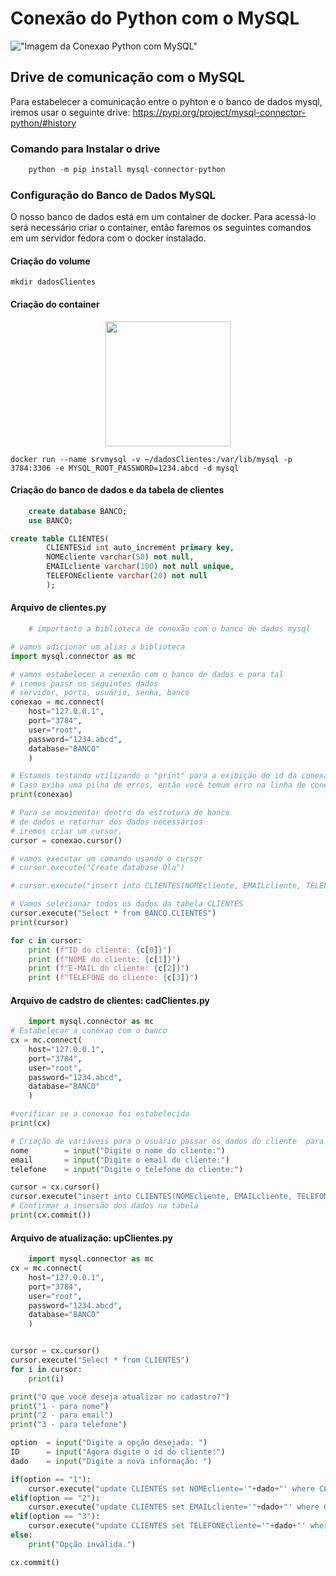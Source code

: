 # Conexão do Python com o MySQL

!["Imagem da Conexao Python com MySQL"](https://www.learntek.org/blog/wp-content/uploads/2019/06/Mysql-python.png)

## Drive de comunicação com o MySQL
Para estabelecer a comunicação entre o pyhton e o banco de dados mysql, iremos usar o seguinte drive: 
<a href="https://pypi.org/project/mysql-connector-python/#history">https://pypi.org/project/mysql-connector-python/#history</a>

### Comando para Instalar o drive
```python
    python -m pip install mysql-connector-python
```

### Configuração do Banco de Dados MySQL
O nosso banco de dados está em um container de docker. Para acessá-lo será necessário criar o container, então faremos os seguintes comandos em um servidor fedora com o docker instalado.

#### Criação do volume
```shell
mkdir dadosClientes
```
#### Criação do container

<center>
    <img src="https://storage.googleapis.com/eti-academy/courses/curso-de-docker.png" height="200" width="200">
</center>

```shell
docker run --name srvmysql -v ~/dadosClientes:/var/lib/mysql -p 3784:3306 -e MYSQL_ROOT_PASSWORD=1234.abcd -d mysql
```
#### Criação do banco de dados e da tabela de clientes

```sql
    create database BANCO;
    use BANCO;

create table CLIENTES(
		CLIENTESid int auto_increment primary key,
        NOMEcliente varchar(50) not null,
        EMAILcliente varchar(100) not null unique,
        TELEFONEcliente varchar(20) not null
        );
```

#### Arquivo de clientes.py
```python
    # importanto a biblioteca de conexão com o banco de dados mysql

# vamos adicionar um alias a biblioteca
import mysql.connector as mc 

# vamos estabelecer a cenexão com o banco de dados e para tal
# iremos passr os seguintes dados
# servidor, porta, usuário, senha, banco
conexao = mc.connect(
    host="127.0.0.1",
    port="3784",
    user="root",
    password="1234.abcd",
    database="BANCO"
    )

# Estamos testando utilizando o "print" para a exibição do id da conexao. 
# Caso exiba uma pilha de erros, então você temum erro na linha de conexão.
print(conexao)

# Para se movimentar dentro da estrutura de banco 
# de dados e retornar dos dados necessários
# iremos criar um cursor.
cursor = conexao.cursor()

# vamos executar um comando usando o cursor
# cursor.execute("Create database Ola")

# cursor.execute("insert into CLIENTES(NOMEcliente, EMAILcliente, TELEFONEcliente)value('Veronica Chauca','veronica@uol.com.br','(11)9997-6665')")

# Vamos selecionar todos os dados da tabela CLIENTES
cursor.execute("Select * from BANCO.CLIENTES")
print(cursor)

for c in cursor:
    print (f"ID do cliente: {c[0]}")
    print (f"NOME do cliente: {c[1]}")
    print (f"E-MAIL do cliente: {c[2]}")
    print (f"TELEFONE do cliente: {c[3]}")
```

#### Arquivo de cadstro de clientes: cadClientes.py
```python
    import mysql.connector as mc
# Estabelecar a conexao com o banco
cx = mc.connect(
    host="127.0.0.1",
    port="3784",
    user="root",
    password="1234.abcd",
    database="BANCO"
    )

#verificar se a conexao foi estabelecida
print(cx)

# Criação de variáveis para o usuário passar os dados do cliente  para o cadastro
nome        = input("Digite o nome do cliente:")
email       = input("Digite o email do cliente:")
telefone    = input("Digite o telefone do cliente:")

cursor = cx.cursor()
cursor.execute("insert into CLIENTES(NOMEcliente, EMAILcliente, TELEFONEcliente)values('"+nome+"','"+email+"','"+telefone+"')")
# Confirmar a insersão dos dados na tabela
print(cx.commit())
```

#### Arquivo de atualização: upClientes.py 
```python 
    import mysql.connector as mc 
cx = mc.connect(
    host="127.0.0.1",
    port="3784",
    user="root",
    password="1234.abcd",
    database="BANCO"
    )


cursor = cx.cursor()
cursor.execute("Select * from CLIENTES")
for i in cursor:
    print(i)

print("O que você deseja atualizar no cadastro?")
print("1 - para nome")
print("2 - para email") 
print("3 - para telefone") 

option  = input("Digite a opção desejada: ")
ID      = input("Agora digite o id do cliente:")
dado    = input("Digite a nova informação: ")

if(option == "1"):
    cursor.execute("update CLIENTES set NOMEcliente='"+dado+"' where CLIENTESid="+ID)
elif(option == "2"):
    cursor.execute("update CLIENTES set EMAILcliente='"+dado+"' where CLIENTESid="+ID)
elif(option == "3"):
    cursor.execute("update CLIENTES set TELEFONEcliente='"+dado+"' where CLIENTESid="+ID)
else:
    print("Opção inválida.")

cx.commit()
```